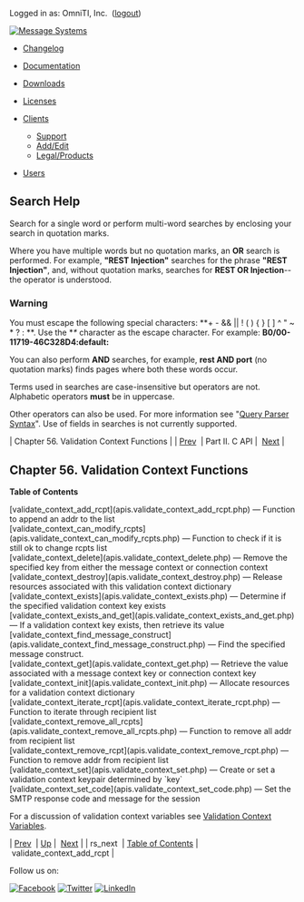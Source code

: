 Logged in as: OmniTI, Inc.  ([logout](https://support.messagesystems.com/logout.php))

[![Message Systems](https://support.messagesystems.com/images/ms-white205.png)](https://support.messagesystems.com/start.php) 

*   [Changelog](https://support.messagesystems.com/start.php?show=changelog)
*   [Documentation](https://support.messagesystems.com/docs/)
*   [Downloads](https://support.messagesystems.com/start.php)

*   [Licenses](https://support.messagesystems.com/license_summary.php)
*   <a href="">Clients</a>
    *   [Support](https://support.messagesystems.com/cs.php)
    *   [Add/Edit](https://support.messagesystems.com/edit_client.php)
    *   [Legal/Products](https://support.messagesystems.com/edit_products.php)
*   [Users](https://support.messagesystems.com/edit_customer.php)

## Search Help

Search for a single word or perform multi-word searches by enclosing your search in quotation marks.

Where you have multiple words but no quotation marks, an **OR** search is performed. For example, **"REST Injection"** searches for the phrase **"REST Injection"**, and, without quotation marks, searches for **REST OR Injection**--the operator is understood.

### Warning

You must escape the following special characters: **+ - && || ! ( ) { } [ ] ^ " ~ * ? : \**. Use the **\** character as the escape character. For example: **B0/00-11719-46C328D4\:default\:**

You can also perform **AND** searches, for example, **rest AND port** (no quotation marks) finds pages where both these words occur.

Terms used in searches are case-insensitive but operators are not. Alphabetic operators **must** be in uppercase.

Other operators can also be used. For more information see "[Query Parser Syntax](https://lucene.apache.org/core/old_versioned_docs/versions/3_0_0/queryparsersyntax.html)". Use of fields in searches is not currently supported.

| Chapter 56. Validation Context Functions |
| [Prev](apis.rs_next.php)  | Part II. C API |  [Next](apis.validate_context_add_rcpt.php) |

## Chapter 56. Validation Context Functions

**Table of Contents**

<dl class="toc">

<dt>[validate_context_add_rcpt](apis.validate_context_add_rcpt.php) — Function to append an addr to the list</dt>

<dt>[validate_context_can_modify_rcpts](apis.validate_context_can_modify_rcpts.php) — Function to check if it is still ok to change rcpts list</dt>

<dt>[validate_context_delete](apis.validate_context_delete.php) — Remove the specified key from either the message context or connection context</dt>

<dt>[validate_context_destroy](apis.validate_context_destroy.php) — Release resources associated with this validation context dictionary</dt>

<dt>[validate_context_exists](apis.validate_context_exists.php) — Determine if the specified validation context key exists</dt>

<dt>[validate_context_exists_and_get](apis.validate_context_exists_and_get.php) — If a validation context key exists, then retrieve its value</dt>

<dt>[validate_context_find_message_construct](apis.validate_context_find_message_construct.php) — Find the specified message construct.</dt>

<dt>[validate_context_get](apis.validate_context_get.php) — Retrieve the value associated with a message context key or connection context key</dt>

<dt>[validate_context_init](apis.validate_context_init.php) — Allocate resources for a validation context dictionary</dt>

<dt>[validate_context_iterate_rcpt](apis.validate_context_iterate_rcpt.php) — Function to iterate through recipient list</dt>

<dt>[validate_context_remove_all_rcpts](apis.validate_context_remove_all_rcpts.php) — Function to remove all addr from recipient list</dt>

<dt>[validate_context_remove_rcpt](apis.validate_context_remove_rcpt.php) — Function to remove addr from recipient list</dt>

<dt>[validate_context_set](apis.validate_context_set.php) — Create or set a validation context keypair determined by `key`</dt>

<dt>[validate_context_set_code](apis.validate_context_set_code.php) — Set the SMTP response code and message for the session</dt>

</dl>

For a discussion of validation context variables see [Validation Context Variables](https://support.messagesystems.com/docs/web-ref/policy.context.variables.php).

| [Prev](apis.rs_next.php)  | [Up](pt.apis.php) |  [Next](apis.validate_context_add_rcpt.php) |
| rs_next  | [Table of Contents](index.php) |  validate_context_add_rcpt |

Follow us on:

[![Facebook](https://support.messagesystems.com/images/icon-facebook.png)](http://www.facebook.com/messagesystems) [![Twitter](https://support.messagesystems.com/images/icon-twitter.png)](http://twitter.com/#!/MessageSystems) [![LinkedIn](https://support.messagesystems.com/images/icon-linkedin.png)](http://www.linkedin.com/company/message-systems)